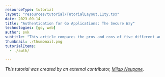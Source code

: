 ```yaml
---
resourceType: tutorial
layout: "resources/tutorial/TutorialLayout.11ty.tsx"
date: 2023-09-14
title: "Authentication for Go Applications: The Secure Way"
technologies: [go, web]
author: svk
subtitle: "This article compares the pros and cons of five different authentication methods: Basic HTTP, bearer token, JWT, OIDC, and SAML."
thumbnail: ./thumbnail.png
tutorialItems:
  - ./auth/

---
```


_This tutorial was created by an external contributor, <a href="https://milapneupane.com.np/" target="_blank">Milap Neupane</a>_.